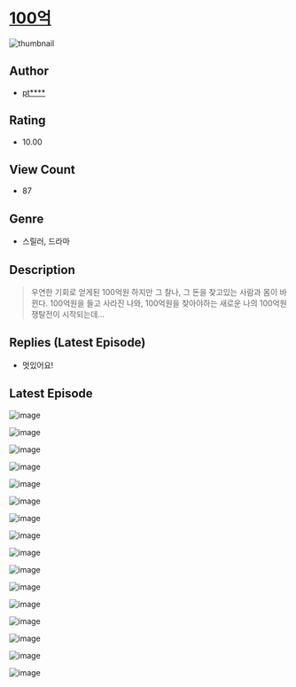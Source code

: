 # [100억](https://comic.naver.com/challenge/list?titleId=810410)
![thumbnail](https://image-comic.pstatic.net/user_contents_data/challenge_comic/2023/05/23/356776/upload_3906646612049551670_480x623.jpeg)

## Author
- [pt****](https://comic.naver.com/artistTitle?id=356776)

## Rating
- 10.00

## View Count
- 87

## Genre
- 스릴러, 드라마

## Description
> 우연한 기회로 얻게된 100억원 하지만 그 찰나, 그 돈을 찾고있는 사람과 몸이 바뀐다. 100억원을 들고 사라진 나와, 100억원을 찾아야하는 새로운 나의 100억원 쟁탈전이 시작되는데...

## Replies (Latest Episode)
- 멋있어요!

## Latest Episode
![image](https://image-comic.pstatic.net/user_contents_data/challenge_comic/2023/05/23/356776/upload_3631649768804398693.jpeg)

![image](https://image-comic.pstatic.net/user_contents_data/challenge_comic/2023/05/23/356776/upload_7363495575489163575.jpeg)

![image](https://image-comic.pstatic.net/user_contents_data/challenge_comic/2023/05/23/356776/upload_3991092188748526649.jpeg)

![image](https://image-comic.pstatic.net/user_contents_data/challenge_comic/2023/05/23/356776/upload_4122541200494375523.jpeg)

![image](https://image-comic.pstatic.net/user_contents_data/challenge_comic/2023/05/23/356776/upload_3559310880197927733.jpeg)

![image](https://image-comic.pstatic.net/user_contents_data/challenge_comic/2023/05/23/356776/upload_3832618698244567604.jpeg)

![image](https://image-comic.pstatic.net/user_contents_data/challenge_comic/2023/05/23/356776/upload_7149805489895977574.jpeg)

![image](https://image-comic.pstatic.net/user_contents_data/challenge_comic/2023/05/23/356776/upload_7291384113166496098.jpeg)

![image](https://image-comic.pstatic.net/user_contents_data/challenge_comic/2023/05/23/356776/upload_7292789473794286901.jpeg)

![image](https://image-comic.pstatic.net/user_contents_data/challenge_comic/2023/05/23/356776/upload_7089852420173607222.jpeg)

![image](https://image-comic.pstatic.net/user_contents_data/challenge_comic/2023/05/23/356776/upload_3761127141517045812.jpeg)

![image](https://image-comic.pstatic.net/user_contents_data/challenge_comic/2023/05/23/356776/upload_7233454118297363811.jpeg)

![image](https://image-comic.pstatic.net/user_contents_data/challenge_comic/2023/05/23/356776/upload_3760617161331193189.jpeg)

![image](https://image-comic.pstatic.net/user_contents_data/challenge_comic/2023/05/23/356776/upload_3472617686882923361.jpeg)

![image](https://image-comic.pstatic.net/user_contents_data/challenge_comic/2023/05/23/356776/upload_7076674746786669926.jpeg)

![image](https://image-comic.pstatic.net/user_contents_data/challenge_comic/2023/05/23/356776/upload_3473455321483261542.jpeg)
